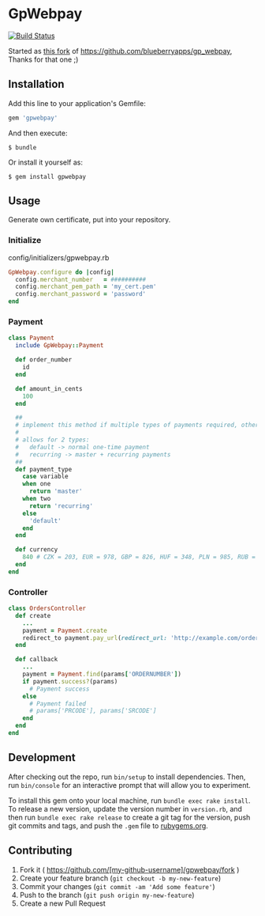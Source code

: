 # GpWebpay

[![Build Status](https://travis-ci.org/redrick/gpwebpay.svg?branch=master)](https://travis-ci.org/redrick/gpwebpay)

Started as [this fork](https://github.com/redrick/gp_webpay) of https://github.com/blueberryapps/gp_webpay, Thanks for that one ;)

## Installation

Add this line to your application's Gemfile:

```ruby
gem 'gpwebpay'
```

And then execute:

    $ bundle

Or install it yourself as:

    $ gem install gpwebpay

## Usage

Generate own certificate, put into your repository.

### Initialize

config/initializers/gpwebpay.rb

```ruby
GpWebpay.configure do |config|
  config.merchant_number   = ##########
  config.merchant_pem_path = 'my_cert.pem'
  config.merchant_password = 'password'
end
```

### Payment

```ruby
class Payment
  include GpWebpay::Payment

  def order_number
    id
  end

  def amount_in_cents
    100
  end

  ##
  # implement this method if multiple types of payments required, otherwise default to normal one-time payment
  #
  # allows for 2 types:
  #   default -> normal one-time payment
  #   recurring -> master + recurring payments
  ##
  def payment_type
    case variable
    when one
      return 'master'
    when two
      return 'recurring'
    else
      'default'
    end
  end

  def currency
    840 # CZK = 203, EUR = 978, GBP = 826, HUF = 348, PLN = 985, RUB = 643, USD = 840
  end
end
```

### Controller
```ruby
class OrdersController
  def create
    ...
    payment = Payment.create
    redirect_to payment.pay_url(redirect_url: 'http://example.com/orders/callback')
  end

  def callback
    ...
    payment = Payment.find(params['ORDERNUMBER'])
    if payment.success?(params)
      # Payment success
    else
      # Payment failed
      # params['PRCODE'], params['SRCODE']
    end
  end
end
```

## Development

After checking out the repo, run `bin/setup` to install dependencies. Then, run `bin/console` for an interactive prompt that will allow you to experiment.

To install this gem onto your local machine, run `bundle exec rake install`. To release a new version, update the version number in `version.rb`, and then run `bundle exec rake release` to create a git tag for the version, push git commits and tags, and push the `.gem` file to [rubygems.org](https://rubygems.org).

## Contributing

1. Fork it ( https://github.com/[my-github-username]/gpwebpay/fork )
2. Create your feature branch (`git checkout -b my-new-feature`)
3. Commit your changes (`git commit -am 'Add some feature'`)
4. Push to the branch (`git push origin my-new-feature`)
5. Create a new Pull Request

